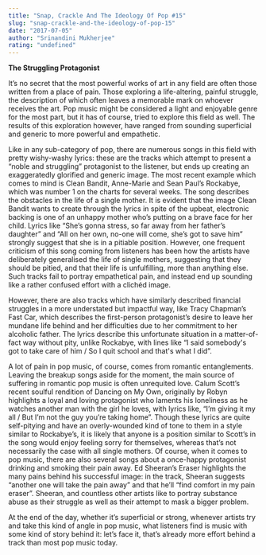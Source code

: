 ```yaml
---
title: "Snap, Crackle And The Ideology Of Pop #15"
slug: "snap-crackle-and-the-ideology-of-pop-15"
date: "2017-07-05"
author: "Srinandini Mukherjee"
rating: "undefined"
---
```


**The Struggling Protagonist**

It’s no secret that the most powerful works of art in any field are often those written from a place of pain. Those exploring a life-altering, painful struggle, the description of which often leaves a memorable mark on whoever receives the art. Pop music might be considered a light and enjoyable genre for the most part, but it has of course, tried to explore this field as well. The results of this exploration however, have ranged from sounding superficial and generic to more powerful and empathetic.

Like in any sub-category of pop, there are numerous songs in this field with pretty wishy-washy lyrics: these are the tracks which attempt to present a “noble and struggling” protagonist to the listener, but ends up creating an exaggeratedly glorified and generic image. The most recent example which comes to mind is Clean Bandit, Anne-Marie and Sean Paul’s Rockabye, which was number 1 on the charts for several weeks. The song describes the obstacles in the life of a single mother. It is evident that the image Clean Bandit wants to create through the lyrics in spite of the upbeat, electronic backing is one of an unhappy mother who’s putting on a brave face for her child. Lyrics like “She’s gonna stress, so far away from her father’s daughter” and “All on her own, no-one will come, she’s got to save him” strongly suggest that she is in a pitiable position. However, one frequent criticism of this song coming from listeners has been how the artists have deliberately generalised the life of single mothers, suggesting that they should be pitied, and that their life is unfulfilling, more than anything else. Such tracks fail to portray empathetical pain, and instead end up sounding like a rather confused effort with a clichéd image.

However, there are also tracks which have similarly described financial struggles in a more understated but impactful way, like Tracy Chapman’s Fast Car, which describes the first-person protagonist’s desire to leave her mundane life behind and her difficulties due to her commitment to her alcoholic father. The lyrics describe this unfortunate situation in a matter-of-fact way without pity, unlike Rockabye, with lines like “I said somebody's got to take care of him / So I quit school and that's what I did”.

A lot of pain in pop music, of course, comes from romantic entanglements. Leaving the breakup songs aside for the moment, the main source of suffering in romantic pop music is often unrequited love. Calum Scott’s recent soulful rendition of Dancing on My Own, originally by Robyn highlights a loyal and loving protagonist who laments his loneliness as he watches another man with the girl he loves, with lyrics like, “I’m giving it my all / But I’m not the guy you’re taking home”. Though these lyrics are quite self-pitying and have an overly-wounded kind of tone to them in a style similar to Rockabye’s, it is likely that anyone is a position similar to Scott’s in the song would enjoy feeling sorry for themselves, whereas that’s not necessarily the case with all single mothers. Of course, when it comes to pop music, there are also several songs about a once-happy protagonist drinking and smoking their pain away. Ed Sheeran’s Eraser highlights the many pains behind his successful image: in the track, Sheeran suggests “another one will take the pain away” and that he’ll “find comfort in my pain eraser”. Sheeran, and countless other artists like to portray substance abuse as their struggle as well as their attempt to mask a bigger problem.

At the end of the day, whether it’s superficial or strong, whenever artists try and take this kind of angle in pop music, what listeners find is music with some kind of story behind it: let’s face it, that’s already more effort behind a track than most pop music today.
